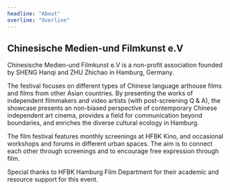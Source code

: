 ```yaml
---
headline: "About"
overline: "Overline"
---
```


## Chinesische Medien-und Filmkunst e.V

Chinesische Medien-und Filmkunst e.V is a non-profit association founded by SHENG Hanqi and ZHU Zhichao in Hamburg, Germany.

The festival focuses on different types of Chinese language arthouse films and films from other Asian countries. By presenting the works of independent filmmakers and video artists (with post-screening Q & A), the showcase presents an non-biased perspective of contemporary Chinese independent art cinema, provides a field for communication beyond boundaries, and enriches the diverse cultural ecology in Hamburg.

The film festival features monthly screenings at HFBK Kino, and occasional workshops and forums in different urban spaces. The aim is to connect each other through screenings and to encourage free expression through film.

Special thanks to HFBK Hamburg Film Department for their academic and resource support for this event.
